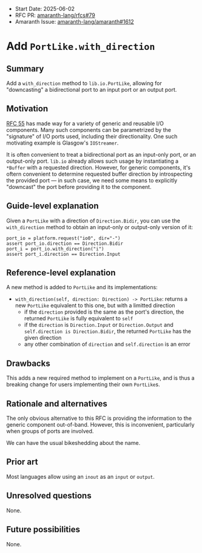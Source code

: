 - Start Date: 2025-06-02
- RFC PR: [amaranth-lang/rfcs#79](https://github.com/amaranth-lang/rfcs/pull/79)
- Amaranth Issue: [amaranth-lang/amaranth#1612](https://github.com/amaranth-lang/amaranth/issues/1612)

# Add `PortLike.with_direction`

## Summary
[summary]: #summary

Add a `with_direction` method to `lib.io.PortLike`, allowing for "downcasting" a bidirectional port to an input port or an output port.

## Motivation
[motivation]: #motivation

[RFC 55](https://amaranth-lang.org/rfcs/0055-lib-io.html) has made way for a variety of generic and reusable I/O components.  Many such components can be parametrized by the "signature" of I/O ports used, including their directionality.  One such motivating example is Glasgow's `IOStreamer`.

It is often convenient to treat a bidirectional port as an input-only port, or an output-only port.  `lib.io` already allows such usage by instantiating a `*Buffer` with a requested direction.  However, for generic components, it's oftern convenient to determine requested buffer direction by introspecting the provided port — in such case, we need some means to explicitly "downcast" the port before providing it to the component.

## Guide-level explanation
[guide-level-explanation]: #guide-level-explanation

Given a `PortLike` with a direction of `Direction.Bidir`, you can use the `with_direction` method to obtain an input-only or output-only version of it:

```
port_io = platform.request("io0", dir="-")
assert port_io.direction == Direction.Bidir
port_i = port_io.with_direction("i")
assert port_i.direction == Direction.Input
```

## Reference-level explanation
[reference-level-explanation]: #reference-level-explanation

A new method is added to `PortLike` and its implementations:

- `with_direction(self, direction: Direction) -> PortLike`: returns a new `PortLike` equivalent to this one, but with a limitted direction
  - if the `direction` provided is the same as the port's direction, the returned `PortLike` is fully equivalent to `self`
  - if the `direction` is `Direction.Input` or `Direction.Output` and `self.direction is Direction.Bidir`, the returned `PortLike` has the given direction
  - any other combination of `direction` and `self.direction` is an error

## Drawbacks
[drawbacks]: #drawbacks

This adds a new required method to implement on a `PortLike`, and is thus a breaking change for users implementing their own `PortLike`s.

## Rationale and alternatives
[rationale-and-alternatives]: #rationale-and-alternatives

The only obvious alternative to this RFC is providing the information to the generic component out-of-band.  However, this is inconvenient, particularly when groups of ports are involved.

We can have the usual bikeshedding about the name.

## Prior art
[prior-art]: #prior-art

Most languages allow using an `inout` as an `input` or `output`.

## Unresolved questions
[unresolved-questions]: #unresolved-questions

None.

## Future possibilities
[future-possibilities]: #future-possibilities

None.
